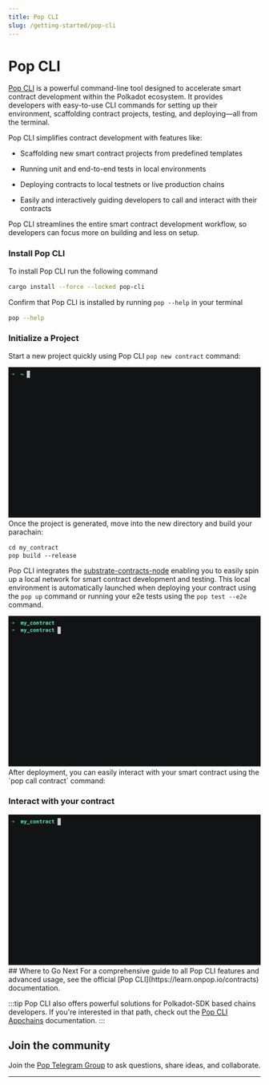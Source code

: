 ```yaml
---
title: Pop CLI
slug: /getting-started/pop-cli
---
```


# Pop CLI

[Pop CLI](https://onpop.io/cli/) is a powerful command-line tool designed to accelerate smart contract development within the Polkadot ecosystem. It provides developers with easy-to-use CLI commands for setting up their environment, scaffolding contract projects, testing, and deploying—all from the terminal.

Pop CLI simplifies contract development with features like:

- Scaffolding new smart contract projects from predefined templates

- Running unit and end-to-end tests in local environments

- Deploying contracts to local testnets or live production chains

- Easily and interactively guiding developers to call and interact with their contracts

Pop CLI streamlines the entire smart contract development workflow, so developers can focus more on building and less on setup.

### Install Pop CLI

To install Pop CLI run the following command
```bash
cargo install --force --locked pop-cli
```
Confirm that Pop CLI is installed by running `pop --help` in your terminal
```bash
pop --help
```

### Initialize a Project

Start a new project quickly using Pop CLI `pop new contract` command:

<img src="/img/popnewcontract.gif" alt="pop new contract"/>
Once the project is generated, move into the new directory and build your parachain:

```
cd my_contract
pop build --release
```

Pop CLI integrates the [substrate-contracts-node](https://github.com/paritytech/substrate-contracts-node) enabling you to easily spin up a local network for smart contract development and testing. This local environment is automatically launched when deploying your contract using the `pop up` command or running your e2e tests using the `pop test --e2e` command.

<img src="/img/popupcontract.gif" alt="pop up contract"/>
After deployment, you can easily interact with your smart contract using the `pop call contract` command:

### Interact with your contract
<img src="/img/popcallcontract.gif" alt="pop call contract"/>
## Where to Go Next
For a comprehensive guide to all Pop CLI features and advanced usage, see the official [Pop CLI](https://learn.onpop.io/contracts) documentation.  

:::tip
 Pop CLI also offers powerful solutions for Polkadot-SDK based chains developers. If you're interested in that path, check out the [Pop CLI Appchains](https://learn.onpop.io/appchains) documentation.
:::

## Join the community

Join the [Pop Telegram Group](https://t.me/onpopio) to ask questions, share ideas, and collaborate.

---
